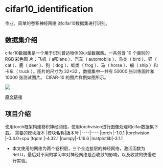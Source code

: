 # cifar10_identification
作业，简单的卷积神经网络
对cifar10数据集进行识别。
## 数据集介绍
cifar10数据集是一个用于识别普适物体的小型数据集。一共包含 10 个类别的 RGB 彩色图 片：飞机（ a叩lane ）、汽车（ automobile ）、鸟类（ bird ）、猫（ cat ）、鹿（ deer ）、狗（ dog ）、蛙类（ frog ）、马（ horse ）、船（ ship ）和卡车（ truck ）。图片的尺寸为 32×32 ，数据集中一共有 50000 张训练圄片和 10000 张测试图片。 CIFAR-10 的图片样例如图所示。

<img src="https://img-blog.csdnimg.cn/20190423164653119.png?x-oss-process=image/watermark,type_ZmFuZ3poZW5naGVpdGk,shadow_10,text_aHR0cHM6Ly9ibG9nLmNzZG4ubmV0L21hb19odWlfZmVp,size_16,color_FFFFFF,t_70">

[原文链接](https://blog.csdn.net/mao_hui_fei/article/details/89477938)

## 项目介绍
使用torch框架构建卷积神经网络，使用torchvision进行图像处理和cifar数据集下载。
需要的模块版本
|模块名称|版本号
|----|----
|torch  |-1.0.1
|torchvision |-0.4.0+cpu
|tqdm |-4.32.1
|numpy|-1.16.6
|matplotlib|-3.1.1

- 本文使用的网络为两个卷积层，三个全连接层的神经网络，激活函数为ReLU，最后对不同的学习率对神经网络是否收敛的影响，以及收敛的快慢进行实验。

